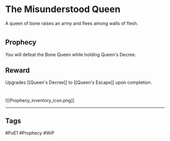 # The Misunderstood Queen
A queen of bone raises an army and flees among walls of flesh.
#
## Prophecy
You will defeat the Bone Queen while holding Queen's Decree.
## Reward
Upgrades [[Queen's Decree]] to [[Queen's Escape]] upon completion. 

#
![[Prophecy_inventory_icon.png]]

---
## Tags
#PoE1 
#Prophecy
#WiP 